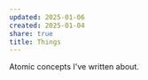 ```yaml
---
updated: 2025-01-06
created: 2025-01-04
share: true
title: Things
---
```


Atomic concepts I've written about.


